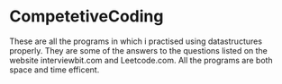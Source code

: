 # CompetetiveCoding

These are all the programs in which i practised using datastructures properly.
They are some of the answers to the questions listed on the website interviewbit.com and Leetcode.com.
All the programs are both space and time efficent.
